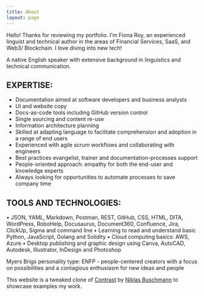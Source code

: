 ```yaml
---
title: About
layout: page
---
```





Hello! Thanks for reviewing my portfolio. I'm Fiona Roy, an experienced linguist and technical author in the areas of Financial Services, SaaS, and Web3/ Blockchain. I love diving into new tech! 

A native English speaker with extensive background in linguistics and technical communication.

## EXPERTISE:
- Documentation aimed at software developers and business analysts
- UI and website copy
- Docs-as-code tools including GitHub version control
- Single sourcing and content re-use
- Information architecture planning
- Skilled at adapting language to facilitate comprehension and adoption in a range of end users
- Experienced with agile scrum workflows and collaborating with engineers
- Best practices evangelist, trainer and documentation-processes support
- People-oriented approach: empathy for both the end-user and knowledge experts
- Always looking for opportunities to automate processes to save company time

## TOOLS AND TECHNOLOGIES:

•	JSON, YAML, Markdown, Postman, REST, GitHub, CSS, HTML, DITA, WordPress, RoboHelp, Docusaurus, Document360, Confluence, Jira, ClickUp, Sigma and command line
•	Learning to read and understand basic Python, JavaScript, Golang and Solidity
• Cloud computing basics: AWS, Azure
•	Desktop publishing and graphic design using Canva, AutoCAD, Autodesk, Illustrator, InDesign and Photoshop




Myers Brigs personality type: 
ENFP - people-centered creators with a focus on possibilities and a contagious enthusiasm for new ideas and people


This website is a tweaked clone of [Contrast](https://github.com/niklasbuschmann/contrast) by [Niklas Buschmann](https://github.com/niklasbuschmann/) to showcase examples my work.
